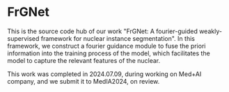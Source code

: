 # FrGNet

This is the source code hub of our work "FrGNet: A fourier-guided weakly-supervised framework for nuclear instance segmentation".
In this framework, we construct a fourier guidance module to fuse the priori information into the training process of the model, which facilitates the model to capture the relevant features of the nuclear.

This work was completed in 2024.07.09, during working on Med+AI company, and we submit it to MedIA2024, on review.
